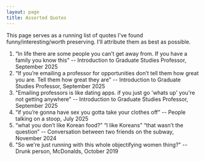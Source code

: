 ```yaml
---
layout: page
title: Assorted Quotes
---
```


This page serves as a running list of quotes I've found funny/interesting/worth preserving. I'll attribute them as best as possible.

1. “In life there are some people you can’t get away from. If you have a family you know this" -- Introduction to Graduate Studies Professor, September 2025
2. “If you’re emailing a professor for opportunities don’t tell them how great you are. Tell them how great they are" -- Introduction to Graduate Studies Professor, September 2025
3. "Emailing professors is like dating apps. if you just go 'whats up' you're not getting anywhere" -- Introduction to Graduate Studies Professor, September 2025
4. “if you’re gonna have sex you gotta take your clothes off” -- People talking on a stoop, July 2025
5. “what you don’t like Korean food?” “I like Koreans” “that wasn’t the question” -- Conversation between two friends on the subway, November 2024
6. "So we're just running with this whole objectifying women thing?" -- Drunk person, McDonalds, October 2019
